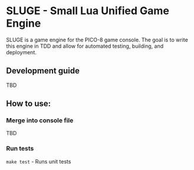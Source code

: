 # SLUGE - Small Lua Unified Game Engine

SLUGE is a game engine for the PICO-8 game console. The goal is to write this engine in TDD and allow 
for automated testing, building, and deployment. 

## Development guide

TBD

## How to use:

### Merge into console file

TBD

### Run tests

 ``make test`` - Runs unit tests

